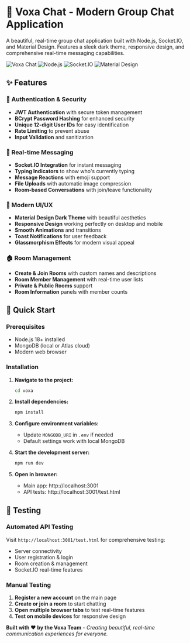 # 🌟 Voxa Chat - Modern Group Chat Application

A beautiful, real-time group chat application built with Node.js, Socket.IO, and Material Design. Features a sleek dark theme, responsive design, and comprehensive real-time messaging capabilities.

![Voxa Chat](https://img.shields.io/badge/Voxa-Chat-purple?style=for-the-badge)
![Node.js](https://img.shields.io/badge/Node.js-v18+-green?style=for-the-badge)
![Socket.IO](https://img.shields.io/badge/Socket.IO-Real--time-blue?style=for-the-badge)
![Material Design](https://img.shields.io/badge/Material-Design-orange?style=for-the-badge)

## ✨ Features

### 🔐 Authentication & Security
- **JWT Authentication** with secure token management
- **BCrypt Password Hashing** for enhanced security
- **Unique 12-digit User IDs** for easy identification
- **Rate Limiting** to prevent abuse
- **Input Validation** and sanitization

### 💬 Real-time Messaging
- **Socket.IO Integration** for instant messaging
- **Typing Indicators** to show who's currently typing
- **Message Reactions** with emoji support
- **File Uploads** with automatic image compression
- **Room-based Conversations** with join/leave functionality

### 🎨 Modern UI/UX
- **Material Design Dark Theme** with beautiful aesthetics
- **Responsive Design** working perfectly on desktop and mobile
- **Smooth Animations** and transitions
- **Toast Notifications** for user feedback
- **Glassmorphism Effects** for modern visual appeal

### 🏠 Room Management
- **Create & Join Rooms** with custom names and descriptions
- **Room Member Management** with real-time user lists
- **Private & Public Rooms** support
- **Room Information** panels with member counts

## 🚀 Quick Start

### Prerequisites
- Node.js 18+ installed
- MongoDB (local or Atlas cloud)
- Modern web browser

### Installation

1. **Navigate to the project:**
   ```bash
   cd voxa
   ```

2. **Install dependencies:**
   ```bash
   npm install
   ```

3. **Configure environment variables:**
   - Update `MONGODB_URI` in `.env` if needed
   - Default settings work with local MongoDB

4. **Start the development server:**
   ```bash
   npm run dev
   ```

5. **Open in browser:**
   - Main app: http://localhost:3001
   - API tests: http://localhost:3001/test.html

## 🧪 Testing

### Automated API Testing
Visit `http://localhost:3001/test.html` for comprehensive testing:
- Server connectivity
- User registration & login
- Room creation & management
- Socket.IO real-time features

### Manual Testing
1. **Register a new account** on the main page
2. **Create or join a room** to start chatting
3. **Open multiple browser tabs** to test real-time features
4. **Test on mobile devices** for responsive design

**Built with ❤️ by the Voxa Team** - *Creating beautiful, real-time communication experiences for everyone.*

